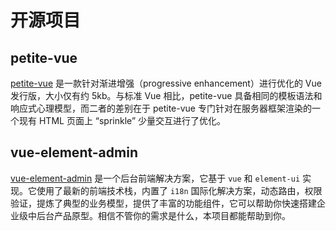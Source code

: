 # 开源项目

## petite-vue

[petite-vue](https://github.com/vuejs/petite-vue) 是一款针对渐进增强（progressive enhancement）进行优化的 Vue 发行版，大小仅有约 5kb。与标准 Vue 相比，petite-vue 具备相同的模板语法和响应式心理模型，而二者的差别在于 petite-vue 专门针对在服务器框架渲染的一个现有 HTML 页面上 “sprinkle” 少量交互进行了优化。

## vue-element-admin

[vue-element-admin](https://github.com/PanJiaChen/vue-element-admin) 是一个后台前端解决方案，它基于 `vue` 和 `element-ui` 实现。它使用了最新的前端技术栈，内置了 `i18n` 国际化解决方案，动态路由，权限验证，提炼了典型的业务模型，提供了丰富的功能组件，它可以帮助你快速搭建企业级中后台产品原型。相信不管你的需求是什么，本项目都能帮助到你。
